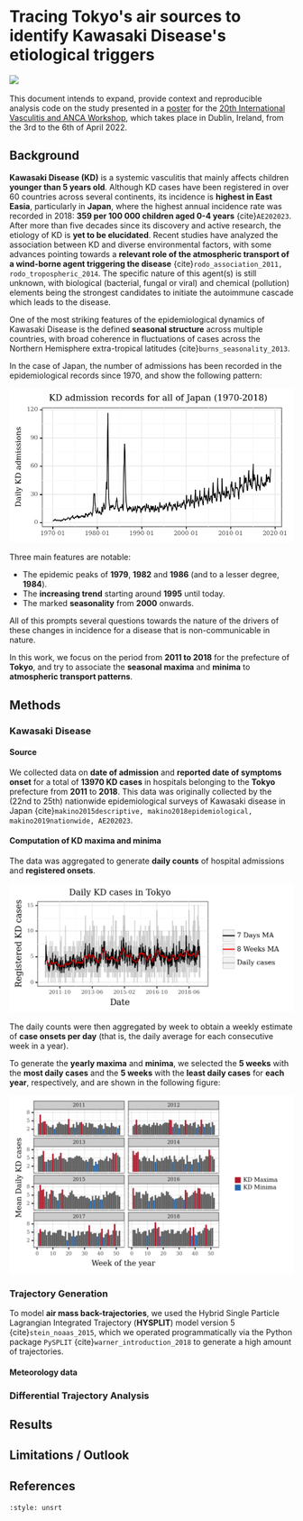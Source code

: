 # Tracing Tokyo's air sources to identify Kawasaki Disease's etiological triggers

<img src="https://vasculitis2022.org/wp-content/uploads/2020/10/Vasculitis-2022.png" width="350" />

This document intends to expand, provide context and reproducible analysis code on the study presented in a [poster](https://github.com/helical-itn/anca2022-posters/raw/main/posters/ESR6.%20Alejandro%20Fontal/alejandro_poster_vasculitis_2022.pdf) for the [20th International Vasculitis and ANCA Workshop](https://vasculitis2022.org/), which takes place in Dublin, Ireland, from the 3rd to the 6th of April 2022.



## Background

**Kawasaki Disease (KD)** is a systemic vasculitis that mainly affects children **younger than 5 years old**. Although KD cases have been registered in over 60 countries across several continents, its incidence is **highest in East Easia**, particularly in **Japan**, where the highest annual incidence rate was recorded in 2018: **359 per 100 000 children aged 0-4 years** {cite}`AE202023`. After more than five decades since its discovery and active research, the etiology of KD is **yet to be elucidated**. Recent studies have analyzed the association between KD and diverse environmental factors, with some advances pointing towards a **relevant role of the atmospheric transport of a wind-borne agent triggering the disease** {cite}`rodo_association_2011, rodo_tropospheric_2014`. The specific nature of this agent(s) is still unknown, with biological (bacterial, fungal or viral) and chemical (pollution) elements being the strongest candidates to initiate the autoimmune cascade which leads to the disease.

One of the most striking features of the epidemiological dynamics of Kawasaki Disease is the defined **seasonal structure** across multiple countries, with broad coherence in fluctuations of cases across the Northern Hemisphere extra-tropical latitudes {cite}`burns_seasonality_2013`. 

In the case of Japan, the number of admissions has been recorded in the epidemiological records since 1970, and show the following pattern:

![KD Records Japan](images/kd_records_japan.png)

Three main features are notable:

+ The epidemic peaks of **1979**, **1982** and **1986** (and to a lesser degree, **1984**).
+ The **increasing trend** starting around **1995** until today.
+ The marked **seasonality** from **2000** onwards.

All of this prompts several questions towards the nature of the drivers of these changes in incidence for a disease that is non-communicable in nature.

In this work, we focus on the period from **2011 to 2018** for the prefecture of **Tokyo**, and try to associate the **seasonal maxima** and **minima** to **atmospheric transport patterns**.

## Methods


### Kawasaki Disease

#### Source

We collected data on **date of admission** and **reported date of symptoms onset** for a total of **13970 KD cases** in hospitals belonging to the **Tokyo** prefecture from **2011** to **2018**. This data was originally collected by the (22nd to 25th) nationwide epidemiological surveys of Kawasaki disease in Japan {cite}`makino2015descriptive, makino2018epidemiological, makino2019nationwide, AE202023`. 

#### Computation of KD maxima and minima

The data was aggregated to generate **daily counts** of hospital admissions and **registered onsets**. 

![Daily counts](images/daily_cases_tokyo.png)

The daily counts were then aggregated by week to obtain a weekly estimate of **case onsets per day** (that is, the daily average for each consecutive week in a year).  

To generate the **yearly maxima** and **minima**, we selected the **5 weeks** with the **most daily cases** and the **5 weeks** with the **least daily cases** for **each year**, respectively, and are shown in the following figure:

![Weekly counts](images/weekly_kd_tokyo.png)





### Trajectory Generation

To model **air mass back-trajectories**, we used the Hybrid Single Particle Lagrangian Integrated Trajectory (**HYSPLIT**) model version 5 {cite}`stein_noaas_2015`, which we operated programmatically via the Python package `PySPLIT` {cite}`warner_introduction_2018` to generate a high amount of trajectories. 



#### Meteorology data


### Differential Trajectory Analysis

## Results

## Limitations / Outlook

## References

```{bibliography}
:style: unsrt
```


